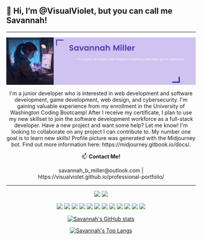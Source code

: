 ## 👋 Hi, I’m <b>@VisualViolet</b>, but you can call me Savannah!

---  
<div style="display: flex; flex-direction: row; justify-content: space-around;">
 <img class="img" src="./assets/images/sav-github-banner.png" />
</div>

<p align="center">
I'm a junior developer who is interested in web development and software development, game development, web design, and cybersecurity. I'm gaining valuable experience from my enrollment in the University of Washington Coding Bootcamp! After I receive my certificate, I plan to use my new skillset to join the software development workforce as a full-stack developer.
Have a new project and want some help? Let me know! I'm looking to collaborate on any project I can contribute to. My number one goal is to learn new skills!
Profile picture was generated with the Midjourney bot. Find out more information here: https://midjourney.gitbook.io/docs/.
</p>



<p align="center">
📫 <b>Contact Me!</b>
</p>

<p align="center">
savannah_b_miller@outlook.com | https://visualviolet.github.io/professional-portfolio/
</p>

---
<div align="center">

[![](https://img.shields.io/badge/linkedin-%230077B5.svg?style=for-the-badge&logo=linkedin)](https://www.linkedin.com/in/savannah-b-miller/)
[![](https://img.shields.io/badge/Spotify-1ED760?style=for-the-badge&logo=spotify&logoColor=white)](https://open.spotify.com/playlist/7iwbhmYLPWFAtN9wLLDHSX)


</div>

<div align="center">

<img height=50 src="https://cdn.jsdelivr.net/gh/devicons/devicon/icons/python/python-original.svg"/>
<img height=50 src="https://cdn.jsdelivr.net/gh/devicons/devicon/icons/html5/html5-original.svg" />
<img height=50 src="https://cdn.jsdelivr.net/gh/devicons/devicon/icons/css3/css3-original.svg" />
<img height=50 src="https://cdn.jsdelivr.net/gh/devicons/devicon/icons/bootstrap/bootstrap-original.svg" />
<img height=50 src="https://cdn.jsdelivr.net/gh/devicons/devicon/icons/javascript/javascript-original.svg" />
<img height=50 src="https://cdn.jsdelivr.net/gh/devicons/devicon/icons/nodejs/nodejs-original.svg" />
<img height=50 src="https://cdn.jsdelivr.net/gh/devicons/devicon/icons/express/express-original.svg" />
<img height=50 src="https://cdn.jsdelivr.net/gh/devicons/devicon/icons/csharp/csharp-original.svg" />
<img height=50 src="https://cdn.jsdelivr.net/gh/devicons/devicon/icons/microsoftsqlserver/microsoftsqlserver-plain.svg" />
<img height=50 src="https://cdn.jsdelivr.net/gh/devicons/devicon/icons/git/git-original.svg" />
<img height=50 src="https://cdn.jsdelivr.net/gh/devicons/devicon/icons/slack/slack-original.svg" />
<img height=50 src="https://cdn.jsdelivr.net/gh/devicons/devicon/icons/mysql/mysql-original.svg" />

[![Savannah's GitHub stats](https://github-readme-stats.vercel.app/api?username=VisualViolet&show_icons=true&theme=material-palenight)](https://github.com/VisualViolet/github-readme-stats)

[![Savannah's Top Langs](https://github-readme-stats.vercel.app/api/top-langs/?username=VisualViolet)](https://github.com/VisualViolet/github-readme-stats)

</div>
<!---
savannah-dev/savannah-dev is a ✨ special ✨ repository because its `README.md` (this file) appears on your GitHub profile.
You can click the Preview link to take a look at your changes.
--->
